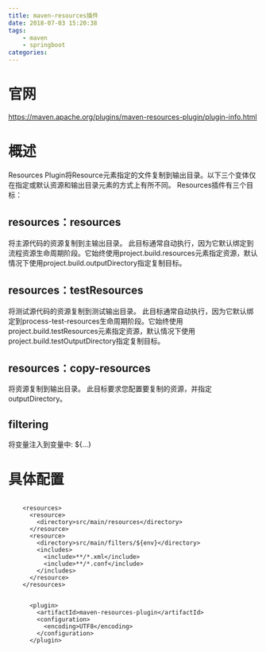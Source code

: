 ```yaml
---
title: maven-resources插件
date: 2018-07-03 15:20:38
tags:
    - maven
    - springboot
categories:
---
```

# 官网
https://maven.apache.org/plugins/maven-resources-plugin/plugin-info.html

# 概述
Resources Plugin将Resource元素指定的文件复制到输出目录。以下三个变体仅在指定或默认资源和输出目录元素的方式上有所不同。 Resources插件有三个目标：

## resources：resources
将主源代码的资源复制到主输出目录。
此目标通常自动执行，因为它默认绑定到流程资源生命周期阶段。它始终使用project.build.resources元素指定资源，默认情况下使用project.build.outputDirectory指定复制目标。

## resources：testResources
将测试源代码的资源复制到测试输出目录。
此目标通常自动执行，因为它默认绑定到process-test-resources生命周期阶段。它始终使用project.build.testResources元素指定资源，默认情况下使用project.build.testOutputDirectory指定复制目标。

## resources：copy-resources
将资源复制到输出目录。
此目标要求您配置要复制的资源，并指定outputDirectory。


## filtering
将变量注入到变量中:  ${...} 


# 具体配置

```

    <resources>
      <resource>
        <directory>src/main/resources</directory>
      </resource>
      <resource>
        <directory>src/main/filters/${env}</directory>
        <includes>
          <include>**/*.xml</include>
          <include>**/*.conf</include>
        </includes>
      </resource>
    </resources>


      <plugin>
        <artifactId>maven-resources-plugin</artifactId>
        <configuration>
          <encoding>UTF8</encoding>
        </configuration>
      </plugin>
```

